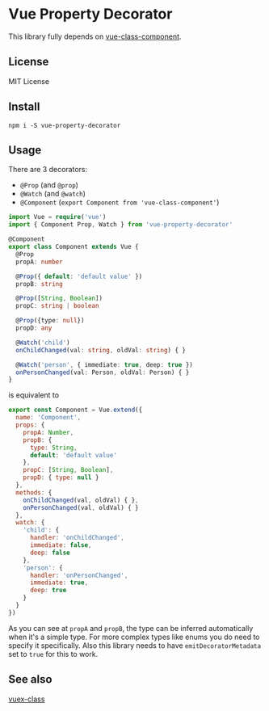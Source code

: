 # Vue Property Decorator

This library fully depends on [vue-class-component](https://github.com/vuejs/vue-class-component).

## License
MIT License

## Install
```
npm i -S vue-property-decorator
```

## Usage

There are 3 decorators:

* `@Prop` (and `@prop`)
* `@Watch` (and `@watch`)
* `@Component` (`export Component from 'vue-class-component'`)

```typescript
import Vue = require('vue')
import { Component Prop, Watch } from 'vue-property-decorator'

@Component
export class Component extends Vue {
  @Prop
  propA: number

  @Prop({ default: 'default value' })
  propB: string

  @Prop([String, Boolean])
  propC: string | boolean

  @Prop({type: null})
  propD: any

  @Watch('child')
  onChildChanged(val: string, oldVal: string) { }

  @Watch('person', { immediate: true, deep: true })
  onPersonChanged(val: Person, oldVal: Person) { }
}

```

is equivalent to

```js
export const Component = Vue.extend({
  name: 'Component',
  props: {
    propA: Number,
    propB: {
      type: String,
      default: 'default value'
    },
    propC: [String, Boolean],
    propD: { type: null }
  },
  methods: {
    onChildChanged(val, oldVal) { },
    onPersonChanged(val, oldVal) { }
  },
  watch: {
    'child': {
      handler: 'onChildChanged',
      immediate: false,
      deep: false
    },
    'person': {
      handler: 'onPersonChanged',
      immediate: true,
      deep: true
    }
  }
})
```

As you can see at `propA` and `propB`, the type can be inferred automatically when it's a simple type. For more complex types like enums you do need to specify it specifically. Also this library needs to have `emitDecoratorMetadata` set to `true` for this to work.

## See also

[vuex-class](https://github.com/ktsn/vuex-class/)

